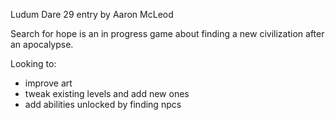 Ludum Dare 29 entry by Aaron McLeod

Search for hope is an in progress game about finding a new civilization after an apocalypse.

Looking to:

* improve art
* tweak existing levels and add new ones
* add abilities unlocked by finding npcs
